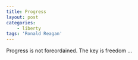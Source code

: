 ```yaml
---
title: Progress
layout: post
categories:
    - liberty
tags: 'Ronald Reagan'
---
```


Progress is not foreordained. The key is freedom …